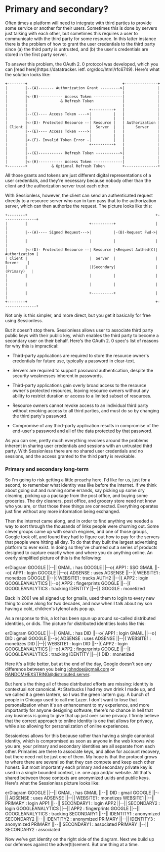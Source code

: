 # Primary and secondary?

Often times a platform will need to integrate with third parties to provide some service or another for their users.
 Sometimes this is done by servers just talking with each other, but sometimes this requires a user to communicate with the third party for some resource.
 In this latter instance there is the problem of how to grant the user credentials to the third party since (a) the third party is untrusted, and (b) the user's credentials are stored in the first party server.
 

To answer this problem, the OAuth 2.
0 protocol was developed, which you can [read here](https://datatracker.
ietf.
org/doc/html/rfc6749).
 Here's what the solution looks like:

```
+--------+                                           +---------------+
|        |--(A)------- Authorization Grant --------->|               |
|        |                                           |               |
|        |<-(B)----------- Access Token -------------|               |
|        |               & Refresh Token             |               |
|        |                                           |               |
|        |                            +----------+   |               |
|        |--(C)---- Access Token ---->|          |   |               |
|        |                            |          |   |               |
|        |<-(D)- Protected Resource --| Resource |   | Authorization |
| Client |                            |  Server  |   |     Server    |
|        |--(E)---- Access Token ---->|          |   |               |
|        |                            |          |   |               |
|        |<-(F)- Invalid Token Error -|          |   |               |
|        |                            +----------+   |               |
|        |                                           |               |
|        |--(G)----------- Refresh Token ----------->|               |
|        |                                           |               |
|        |<-(H)----------- Access Token -------------|               |
+--------+           & Optional Refresh Token        +---------------+
```

All those grants and tokens are just different digital representations of a user credentials, and they're necessary because nobody other than the client and the authorization server trust each other.


With Sessionless, however, the client can send an authenticated request directly to a resource server who can in turn pass that to the authorization server, which can then authorize the request.
 The picture looks like this:

```
+--------+                                                          +---------------+
|        |                            +----------+                  |               |
|        |--(A)---- Signed Request--->|          |-(B)-Request Fwd->|               |
|        |                            |          |                  |               |
|        |<-(D)- Protected Resource --| Resource |<Request Authed(C)| Authorization |
| Client |                            |  Server  |                  |     Server    |
|        |                            |(Secondary|                  |   (Primary)   |
|        |                            |          |                  |               |
|        |                            |          |                  |               |
|        |                            +----------+                  |               |
+--------+                                                          +---------------+
```

Not only is this simpler, and more direct, but you get it basically for free using Sessionless.
 

But it doesn't stop there.
 Sessionless allows user to associate third party public keys with their public key, which enables the third party to become a secondary user on their behalf.
 Here's the OAuth 2.
0 spec's list of reasons for why this is impractical:

- Third-party applications are required to store the resource owner's credentials for future use, typically a password in clear-text.

- Servers are required to support password authentication, despite the security weaknesses inherent in passwords.

- Third-party applications gain overly broad access to the resource owner's protected resources, leaving resource owners without any ability to restrict duration or access to a limited subset of resources.

- Resource owners cannot revoke access to an individual third party without revoking access to all third parties, and must do so by changing the third party's password.

- Compromise of any third-party application results in compromise of the end-user's password and all of the data protected by that password.


As you can see, pretty much everything revolves around the problems inherent in sharing user credentials and sessions with an untrusted third party.
 With Sessionless there are no shared user credentials and no sessions, and the access granted to the third party is revokable.
 
### Primary and secondary long-term

So I'm going to risk getting a little preachy here. 
I'd like for us, just for a second, to remember what identity was like before the internet. 
If we think about going out and running some errands, say picking up some dry cleaning, picking up a package from the post office, and buying some groceries. 
The dry cleaners, post office, and grocery store need not know who you are, or that those three things are connected. 
Everything operates just fine without any more information being exchanged. 

Then the internet came along, and in order to find anything we needed a way to sort through the thousands of links people were churning out. 
Some clever groups came up with search engines, and one of those groups, Google took off, and found they had to figure out how to pay for the servers that people were hitting all day. 
To do that they built the largest advertising platform to ever exist. 
In doing so they've churned out a series of products designed to capture exactly when and where you do anything online. 
An overly simplified picture of this is the following:

erDiagram
    GOOGLE ||--|| GMAIL : has
    GOOGLE ||--o{ APP1 : SSO
    GMAIL ||--o{ APP1 : login
    GOOGLE ||--o{ ADSENSE : uses
    ADSENSE ||--|{ WEBSITE1 : monetizes
    GOOGLE ||--|{ WEBSITE1 : tracks
    AUTH2 ||--|{ APP2 : login
    GOOGLEANALYTICS ||--o{ APP2 : fingerprints
    GOOGLE ||--|{ GOOGLEANALYTICS : tracking
    IDENTITY ||--|{ GOOGLE : monetized

Back in 2001 we all signed up for gmails, used them to login to every new thing to come along for two decades, and now when I talk about my son having a cold, children's tylenol ads pop up. 

As a response to this, a lot has been spun up around so-called distributed identities, or dids. The picture for distributed identities looks like this:

erDiagram
    GOOGLE ||--|| GMAIL : has
    DID ||--o{ APP1 : login
    GMAIL ||--o{ DID : gmail
    GOOGLE ||--o{ ADSENSE : uses
    ADSENSE ||--|{ WEBSITE1 : monetizes
    DID ||--|{ WEBSITE1 : login
    DID ||--|{ APP2 : login
    GOOGLEANALYTICS ||--o{ APP2 : fingerprints
    GOOGLE ||--|{ GOOGLEANALYTICS : tracking
    IDENTITY ||--|{ DID : monetized

Here it's a little better, but at the end of the day, Google doesn't see any difference between you being johndoe@gmail.com or RANDOMHEXSTRING@distributed.server. 

But here's the thing all of these distributed efforts are missing: identity is contextual _not_ canonical. 
At Starbucks I had my own drink I made up, and we called it a green lantern, so I was the green lantern guy. 
A bunch of people in Chicago used to call me Lazer. 
I don't want to lose that personalization when it's an enhancement to my experience, and more importantly for anyone designing software, there's no chance in hell that any business is going to give that up just over some privacy. 
I firmly believe that the correct approach to online identity is one that allows for privacy, while also allowing for personalization of online experiences.

Sessionless allows for this because rather than having a single canonical identity, which is compromised as soon as anyone in the web knows who you are, your primary and secondary identities are all separate from each other. 
Primaries are there to associate keys, and allow for account recovery, but there need not be just one of them. My hope is that the protocol grows to where there are several so that they can compete and keep each other honest. 
But most importantly each primary and secondary private key is used in a single bounded context, i.e. one app and/or website. 
All that's shared between those contexts are anonymized uuids and public keys. 
Here's what the Sessionless picture looks like:

erDiagram
    GOOGLE ||--|| GMAIL : has
    GMAIL ||--|| DID : gmail
    GOOGLE ||--|| ADSENSE : uses
    ADSENSE ||--|| WEBSITE1 : monetizes
    WEBSITE1 ||--|| PRIMARY : login
    APP1 ||--|| SECONDARY1 : login
    APP2 ||--|| SECONDARY2 : login
    GOOGLEANALYTICS ||--|| APP2 : fingerprints
    GOOGLE ||--|| GOOGLEANALYTICS : tracking
    SECONDARY1 ||--|| IDENTITY1 : anonymized
    SECONDARY2 ||--|| IDENTITY2 : anonymized
    PRIMARY ||--|| IDENTITY3 : anonymized
    PRIMARY ||--|| SECONDARY1 : associated
    PRIMARY ||--|| SECONDARY2 : associated

Now we've got identity on the right side of the diagram. Next we build up our defenses against the adver(ti)sement. But one thing at a time.
